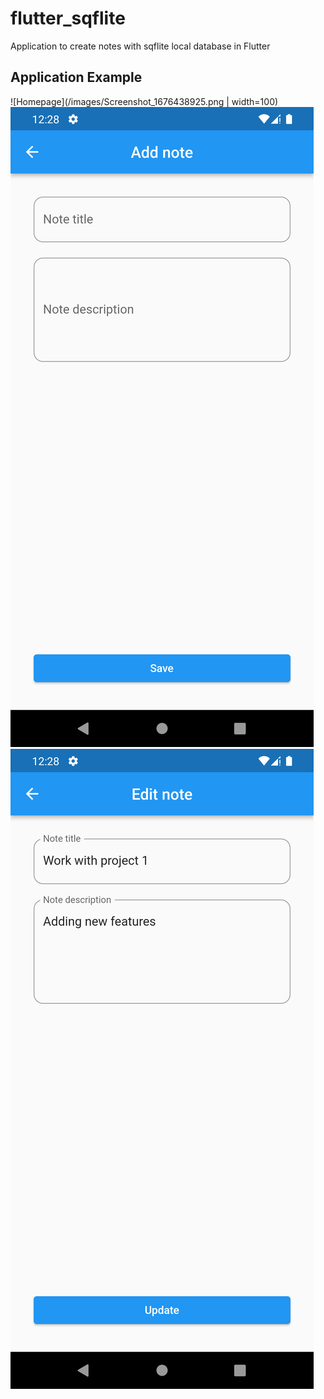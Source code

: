 # flutter_sqflite

Application to create notes with sqflite local database in Flutter

## Application Example

![Homepage](/images/Screenshot_1676438925.png | width=100)
![Add note](/images/Screenshot_1676438929.png)
![Edit note](/images/Screenshot_1676438938.png)
